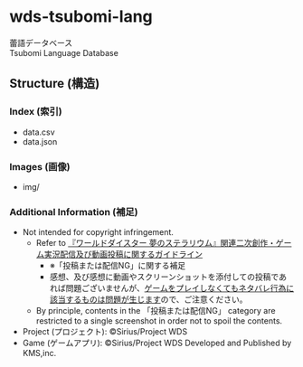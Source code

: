 # wds-tsubomi-lang
蕾語データベース<br>
Tsubomi Language Database

## Structure (構造)
### Index (索引)
- data.csv
- data.json
### Images (画像)
- img/

### Additional Information (補足)
- Not intended for copyright infringement.
  - Refer to [『ワールドダイスター 夢のステラリウム』関連二次創作・ゲーム実況配信及び動画投稿に関するガイドライン](https://world-dai-star.com/news/1947)
    - ※「投稿または配信NG」に関する補足
    - 感想、及び感想に動画やスクリーンショットを添付しての投稿であれば問題ございませんが、<ins>ゲームをプレイしなくてもネタバレ行為に該当するものは問題が生じます</ins>ので、ご注意ください。
  - By principle, contents in the 「投稿または配信NG」 category are restricted to a single screenshot in order not to spoil the contents.
- Project (プロジェクト): ©Sirius/Project WDS
- Game (ゲームアプリ): ©Sirius/Project WDS Developed and Published by KMS,inc.
